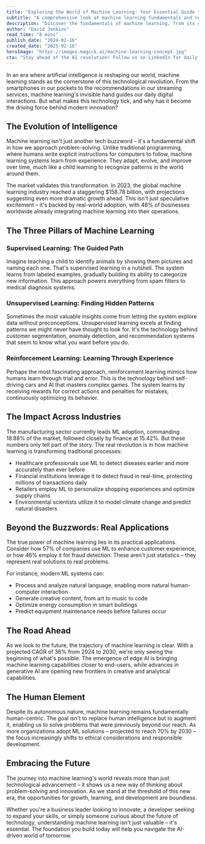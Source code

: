 ```yaml
---
title: "Exploring the World of Machine Learning: Your Essential Guide to AI's Foundation"
subtitle: "A comprehensive look at machine learning fundamentals and real-world applications"
description: "Discover the fundamentals of machine learning, from its core principles to real-world applications. Learn how this transformative technology is reshaping industries and driving innovation across the globe, with market insights and practical examples of ML in action."
author: "David Jenkins"
read_time: "8 mins"
publish_date: "2024-02-16"
created_date: "2025-02-16"
heroImage: "https://images.magick.ai/machine-learning-concept.jpg"
cta: "Stay ahead of the AI revolution! Follow us on LinkedIn for daily insights into machine learning, AI innovations, and technology trends that are shaping our future."
---
```


In an era where artificial intelligence is reshaping our world, machine learning stands as the cornerstone of this technological revolution. From the smartphones in our pockets to the recommendations in our streaming services, machine learning's invisible hand guides our daily digital interactions. But what makes this technology tick, and why has it become the driving force behind modern innovation?

## The Evolution of Intelligence

Machine learning isn't just another tech buzzword – it's a fundamental shift in how we approach problem-solving. Unlike traditional programming, where humans write explicit instructions for computers to follow, machine learning systems learn from experience. They adapt, evolve, and improve over time, much like a child learning to recognize patterns in the world around them.

The market validates this transformation. In 2023, the global machine learning industry reached a staggering $158.78 billion, with projections suggesting even more dramatic growth ahead. This isn't just speculative excitement – it's backed by real-world adoption, with 48% of businesses worldwide already integrating machine learning into their operations.

## The Three Pillars of Machine Learning

### Supervised Learning: The Guided Path

Imagine teaching a child to identify animals by showing them pictures and naming each one. That's supervised learning in a nutshell. The system learns from labeled examples, gradually building its ability to categorize new information. This approach powers everything from spam filters to medical diagnosis systems.

### Unsupervised Learning: Finding Hidden Patterns

Sometimes the most valuable insights come from letting the system explore data without preconceptions. Unsupervised learning excels at finding patterns we might never have thought to look for. It's the technology behind customer segmentation, anomaly detection, and recommendation systems that seem to know what you want before you do.

### Reinforcement Learning: Learning Through Experience

Perhaps the most fascinating approach, reinforcement learning mimics how humans learn through trial and error. This is the technology behind self-driving cars and AI that masters complex games. The system learns by receiving rewards for correct actions and penalties for mistakes, continuously optimizing its behavior.

## The Impact Across Industries

The manufacturing sector currently leads ML adoption, commanding 18.88% of the market, followed closely by finance at 15.42%. But these numbers only tell part of the story. The real revolution is in how machine learning is transforming traditional processes:

- Healthcare professionals use ML to detect diseases earlier and more accurately than ever before
- Financial institutions leverage it to detect fraud in real-time, protecting millions of transactions daily
- Retailers employ ML to personalize shopping experiences and optimize supply chains
- Environmental scientists utilize it to model climate change and predict natural disasters

## Beyond the Buzzwords: Real Applications

The true power of machine learning lies in its practical applications. Consider how 57% of companies use ML to enhance customer experience, or how 46% employ it for fraud detection. These aren't just statistics – they represent real solutions to real problems.

For instance, modern ML systems can:
- Process and analyze natural language, enabling more natural human-computer interaction
- Generate creative content, from art to music to code
- Optimize energy consumption in smart buildings
- Predict equipment maintenance needs before failures occur

## The Road Ahead

As we look to the future, the trajectory of machine learning is clear. With a projected CAGR of 36% from 2024 to 2030, we're only seeing the beginning of what's possible. The emergence of edge AI is bringing machine learning capabilities closer to end-users, while advances in generative AI are opening new frontiers in creative and analytical capabilities.

## The Human Element

Despite its autonomous nature, machine learning remains fundamentally human-centric. The goal isn't to replace human intelligence but to augment it, enabling us to solve problems that were previously beyond our reach. As more organizations adopt ML solutions – projected to reach 70% by 2030 – the focus increasingly shifts to ethical considerations and responsible development.

## Embracing the Future

The journey into machine learning's world reveals more than just technological advancement – it shows us a new way of thinking about problem-solving and innovation. As we stand at the threshold of this new era, the opportunities for growth, learning, and development are boundless.

Whether you're a business leader looking to innovate, a developer seeking to expand your skills, or simply someone curious about the future of technology, understanding machine learning isn't just valuable – it's essential. The foundation you build today will help you navigate the AI-driven world of tomorrow.